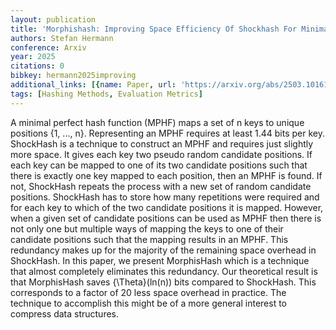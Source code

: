```yaml
---
layout: publication
title: 'Morphishash: Improving Space Efficiency Of Shockhash For Minimal Perfect Hashing'
authors: Stefan Hermann
conference: Arxiv
year: 2025
citations: 0
bibkey: hermann2025improving
additional_links: [{name: Paper, url: 'https://arxiv.org/abs/2503.10161'}]
tags: [Hashing Methods, Evaluation Metrics]
---
```

A minimal perfect hash function (MPHF) maps a set of n keys to unique
positions \{1, ..., n\}. Representing an MPHF requires at least 1.44 bits per
key. ShockHash is a technique to construct an MPHF and requires just slightly
more space. It gives each key two pseudo random candidate positions. If each
key can be mapped to one of its two candidate positions such that there is
exactly one key mapped to each position, then an MPHF is found. If not,
ShockHash repeats the process with a new set of random candidate positions.
ShockHash has to store how many repetitions were required and for each key to
which of the two candidate positions it is mapped. However, when a given set of
candidate positions can be used as MPHF then there is not only one but multiple
ways of mapping the keys to one of their candidate positions such that the
mapping results in an MPHF. This redundancy makes up for the majority of the
remaining space overhead in ShockHash. In this paper, we present MorphisHash
which is a technique that almost completely eliminates this redundancy. Our
theoretical result is that MorphisHash saves \{\Theta\}(ln(n)) bits compared to
ShockHash. This corresponds to a factor of 20 less space overhead in practice.
The technique to accomplish this might be of a more general interest to
compress data structures.